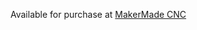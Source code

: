 Available for purchase at [MakerMade CNC](https://www.makermadecnc.com/product/maslow-cnc-grbl-shield/)
